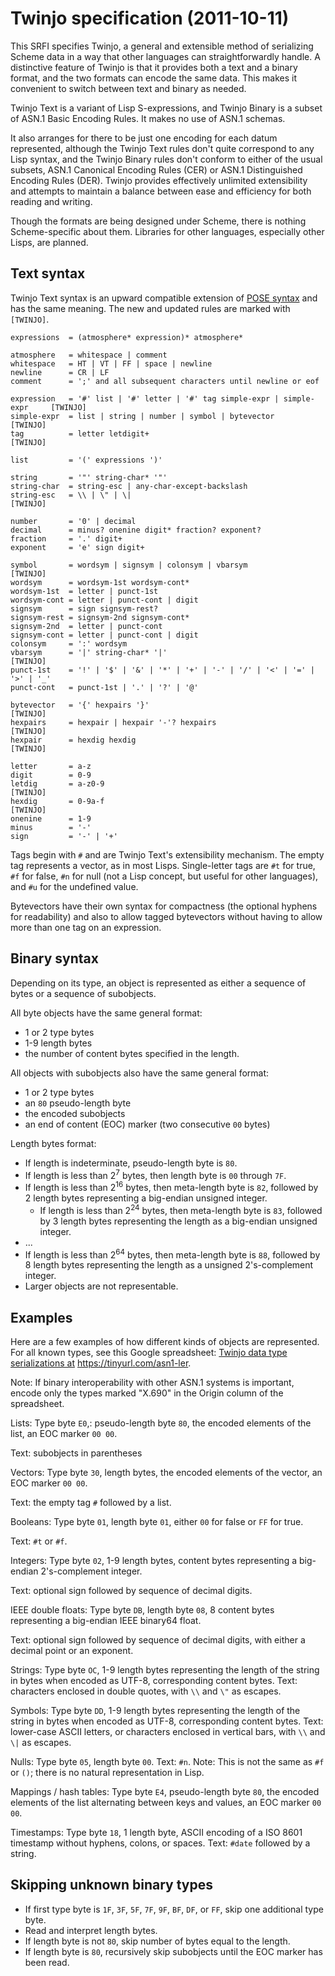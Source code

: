 Twinjo specification (2011-10-11)
=================================

This SRFI specifies Twinjo, a general and extensible method of
serializing Scheme data in a way that other languages can
straightforwardly handle. 
A distinctive feature of Twinjo is that it provides both a text and a
binary format, and the two formats can encode the same data. This makes
it convenient to switch between text and binary as needed.

Twinjo Text is a variant of Lisp S-expressions, and Twinjo Binary is a
subset of ASN.1 Basic Encoding Rules. It makes no use of ASN.1 schemas.

It also arranges for there to be just one encoding for each datum
represented, although the Twinjo Text rules don't quite correspond to
any Lisp syntax, and the Twinjo Binary rules don't conform to either of
the usual subsets, ASN.1 Canonical Encoding Rules (CER) or ASN.1
Distinguished Encoding Rules (DER). Twinjo provides effectively
unlimited extensibility and attempts to maintain a balance between ease
and efficiency for both reading and writing.

Though the formats are being designed under Scheme, there is nothing
Scheme-specific about them. Libraries for other languages, especially
other Lisps, are planned.

Text syntax
-----------

Twinjo Text syntax is an upward compatible extension of
[POSE syntax](https://github.com/s-expressions/twinjo/blob/master/README.md#Grammar)
and has the same meaning.  The new and updated rules are marked with `[TWINJO]`.
```
expressions  = (atmosphere* expression)* atmosphere*

atmosphere   = whitespace | comment
whitespace   = HT | VT | FF | space | newline
newline      = CR | LF
comment      = ';' and all subsequent characters until newline or eof

expression   = '#' list | '#' letter | '#' tag simple-expr | simple-expr     [TWINJO]
simple-expr  = list | string | number | symbol | bytevector                  [TWINJO]
tag          = letter letdigit+                                              [TWINJO]

list         = '(' expressions ')'

string       = '"' string-char* '"'
string-char  = string-esc | any-char-except-backslash
string-esc   = \\ | \" | \|                                                  [TWINJO]

number       = '0' | decimal
decimal      = minus? onenine digit* fraction? exponent?
fraction     = '.' digit+
exponent     = 'e' sign digit+

symbol       = wordsym | signsym | colonsym | vbarsym                        [TWINJO]
wordsym      = wordsym-1st wordsym-cont*
wordsym-1st  = letter | punct-1st
wordsym-cont = letter | punct-cont | digit
signsym      = sign signsym-rest?
signsym-rest = signsym-2nd signsym-cont*
signsym-2nd  = letter | punct-cont
signsym-cont = letter | punct-cont | digit
colonsym     = ':' wordsym
vbarsym      = '|' string-char* '|'                                          [TWINJO]
punct-1st    = '!' | '$' | '&' | '*' | '+' | '-' | '/' | '<' | '=' | '>' | '_'
punct-cont   = punct-1st | '.' | '?' | '@'

bytevector   = '{' hexpairs '}'                                              [TWINJO]
hexpairs     = hexpair | hexpair '-'? hexpairs                               [TWINJO]
hexpair      = hexdig hexdig                                                 [TWINJO]

letter       = a-z
digit        = 0-9
letdig       = a-z0-9                                                        [TWINJO]
hexdig       = 0-9a-f                                                        [TWINJO]
onenine      = 1-9
minus        = '-'
sign         = '-' | '+'

```
Tags begin with `#` and are Twinjo Text's extensibility mechanism.  The empty tag
represents a vector, as in most Lisps. Single-letter tags are `#t` for true, `#f`
for false, `#n` for null (not a Lisp concept, but useful for other languages),
and `#u` for the undefined value.

Bytevectors have their own syntax for compactness (the optional hyphens for readability)
and also to allow tagged bytevectors without having to allow more than one tag
on an expression.

Binary syntax
-------------

Depending on its type, an object is represented as either a sequence of
bytes or a sequence of subobjects.

All byte objects have the same general format:

-   1 or 2 type bytes
-   1-9 length bytes
-   the number of content bytes specified in the length.

All objects with subobjects also have the same general format:

-   1 or 2 type bytes
-   an `80` pseudo-length byte
-   the encoded subobjects
-   an end of content (EOC) marker (two consecutive `00` bytes)

Length bytes format:

-   If length is indeterminate, pseudo-length byte is `80`.
-   If length is less than 2<sup>7</sup> bytes, then length byte is `00` through
    `7F`.
-   If length is less than 2<sup>16</sup> bytes, then meta-length byte is `82`,
    followed by 2 length bytes representing a big-endian unsigned
    integer.
    -   If length is less than 2<sup>24</sup> bytes, then meta-length byte is
        `83`, followed by 3 length bytes representing the length as a
        big-endian unsigned integer.
-   \...
-   If length is less than 2<sup>64</sup> bytes, then meta-length byte is `88`,
    followed by 8 length bytes representing the length as a unsigned
    2\'s-complement integer.
-   Larger objects are not representable.

Examples
--------

Here are a few examples of how different kinds of objects are
represented. For all known types, see this Google spreadsheet: [Twinjo
data type serializations at](https://tinyurl.com/asn1-ler)
<https://tinyurl.com/asn1-ler>.

Note: If binary interoperability with other ASN.1 systems is important,
encode only the types marked \"X.690\" in the Origin column of the
spreadsheet.

Lists: Type byte `E0`,: pseudo-length byte `80`, the encoded elements of
the list, an EOC marker `00 00`.

Text: subobjects in parentheses

Vectors: Type byte `30`, length bytes, the encoded elements of the
vector, an EOC marker `00 00`.

Text: the empty tag `#` followed by a list.

Booleans: Type byte `01`, length byte `01`, either `00` for false or
`FF` for true.

Text: `#t` or `#f`.

Integers: Type byte `02`, 1-9 length bytes, content bytes representing a
big-endian 2\'s-complement integer.

Text: optional sign followed by sequence of decimal digits.

IEEE double floats: Type byte `DB`, length byte `08`, 8 content bytes
representing a big-endian IEEE binary64 float.

Text: optional sign followed by sequence of decimal digits, with either
a decimal point or an exponent.

Strings: Type byte `OC`, 1-9 length bytes representing the length of the
string in bytes when encoded as UTF-8, corresponding content bytes.
Text: characters enclosed in double quotes, with `\\` and `\"` as
escapes.

Symbols: Type byte `DD`, 1-9 length bytes representing the length of the
string in bytes when encoded as UTF-8, corresponding content bytes.
Text: lower-case ASCII letters, or characters enclosed in vertical bars,
with `\\` and `\|` as escapes.

Nulls: Type byte `05`, length byte `00`.
Text: `#n`.
Note: This is not the same as `#f` or `()`; there is no natural
representation in Lisp.

Mappings / hash tables: Type byte `E4`, pseudo-length byte `80`, the
encoded elements of the list alternating between keys and values, an EOC
marker `00 00`.

Timestamps: Type byte `18`, 1 length byte, ASCII encoding of a ISO 8601
timestamp without hyphens, colons, or spaces.
Text: `#date` followed by a string.

Skipping unknown binary types
-----------------------------

-   If first type byte is `1F`, `3F`, `5F`, `7F`, `9F`, `BF`, `DF`, or
    `FF`, skip one additional type byte.
-   Read and interpret length bytes.
-   If length byte is not `80`, skip number of bytes equal to the
    length.
-   If length byte is `80`, recursively skip subobjects until the EOC
    marker has been read.
